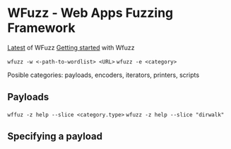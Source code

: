 ﻿# WFuzz - Web Apps Fuzzing Framework
[Latest](https://wfuzz.readthedocs.io/en/latest/) of WFuzz
[Getting started](https://wfuzz.readthedocs.io/en/latest/user/getting.html) with Wfuzz

`wfuzz -w <-path-to-wordlist> <URL>`
`wfuzz -e <category>`

Posible categories: payloads, encoders, iterators, printers, scripts

## Payloads
`wffuz -z help --slice <category.type>`
`wfuzz -z help --slice "dirwalk"`

## Specifying a payload

